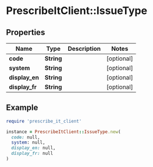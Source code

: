 # PrescribeItClient::IssueType

## Properties

| Name | Type | Description | Notes |
| ---- | ---- | ----------- | ----- |
| **code** | **String** |  | [optional] |
| **system** | **String** |  | [optional] |
| **display_en** | **String** |  | [optional] |
| **display_fr** | **String** |  | [optional] |

## Example

```ruby
require 'prescribe_it_client'

instance = PrescribeItClient::IssueType.new(
  code: null,
  system: null,
  display_en: null,
  display_fr: null
)
```

